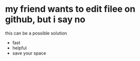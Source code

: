 # my friend wants to edit filee on github, but i say no
this can be a possible solution
- fast
- helpful
- save your space
